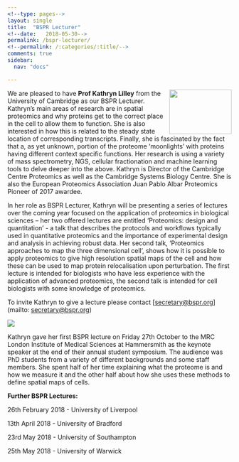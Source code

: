 ```yaml
---
<!--type: pages-->
layout: single
title:  "BSPR Lecturer"
<!--date:   2018-05-30-->
permalink: /bspr-lecturer/
<!--permalink: /:categories/:title/-->
comments: true
sidebar:
  nav: "docs"

---
```


<img align="right" width= "140" height ="100" src="{{site.baseurl}}/assets/images/Kathryn-Portrait.jpg">We are pleased to have **Prof Kathryn Lilley** from the University of Cambridge as our BSPR Lecturer.
Kathryn’s main areas of research are in spatial proteomics and why proteins get to the correct place in the cell to allow them to function. She is also interested in how this is related to the steady state location of corresponding transcripts. Finally, she is fascinated by the fact that a, as yet unknown, portion of the proteome ‘moonlights’ with proteins having different context specific functions. Her research is using a variety of mass spectrometry, NGS, cellular fractionation and machine learning tools to delve deeper into the above. Kathryn is Director of the Cambridge Centre Proteomics as well as the Cambridge Systems Biology Centre.  She is also the European Proteomics Association Juan Pablo Albar Proteomics Pioneer of 2017 awardee.


In her role as BSPR Lecturer, Kathryn will be presenting a series of lectures over the coming year focused on the application of proteomics in biological sciences – her two offered lectures are entitled ‘Proteomics: design and quantitation’ - a talk that describes the protocols and workflows typically used in quantitative proteomics and the importance of experimental design and analysis in achieving robust data. Her second talk, ‘Proteomics approaches to map the three dimensional cell’, shows how it is possible to apply proteomics to give high resolution spatial maps of the cell and how these can be used to map protein relocalisation upon perturbation. The first lecture is intended for biologists who have less experience with the application of advanced proteomics, the second talk is intended for cell biologists with some knowledge of proteomics.


To invite Kathryn to give a lecture please contact [secretary@bspr.org](mailto: secretary@bspr.org)


<img align="center"  src="{{site.baseurl}}/assets/images/LMS_Talk_KSL.jpg">

Kathryn gave her first BSPR lecture on Friday 27th October to the MRC London Institute of Medical Sciences at Hammersmith as the keynote speaker at the end of their annual student symposium. The audience was PhD students from a variety of different backgrounds and some staff members. She spent half of her time explaining what the proteome is and how we measure it and the other half about how she uses these methods to define spatial maps of cells.

**Further BSPR Lectures:**

26th February 2018 - University of Liverpool<br>

13th April 2018 - University of Bradford<br>

23rd May 2018 - University of Southampton<br>

25th May 2018 - University of Warwick<br>